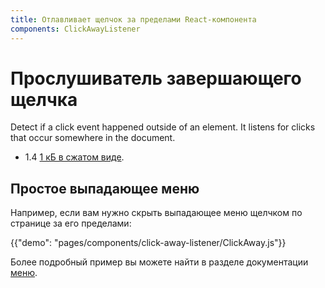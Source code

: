 ```yaml
---
title: Отлавливает щелчок за пределами React-компонента
components: ClickAwayListener
---
```


# Прослушиватель завершающего щелчка

<p class="description">Detect if a click event happened outside of an element. It listens for clicks that occur somewhere in the document.</p>

- 1.4 [1 кБ в сжатом виде](/size-snapshot).

## Простое выпадающее меню

Например, если вам нужно скрыть выпадающее меню щелчком по странице за его пределами:

{{"demo": "pages/components/click-away-listener/ClickAway.js"}}

Более подробный пример вы можете найти в разделе документации [меню](/components/menus/#menulist-composition).